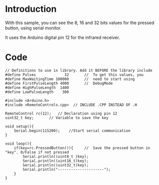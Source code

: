 # Introduction #

With this sample, you can see the 8, 16 and 32 bits values for the pressed button, using serial monitor.

It uses the Arduino digital pin 12 for the infrared receiver.


# Code #

```
// Definitions to use in library. Add it BEFORE the library include
#define Pulses             32		//	To get this values, you
#define MaxWaitingTime 100000		//	need to start using
#define FirstPulseLength 4000		//	DebugMode
#define HighPulseLength  1400
#define LowPulseLength	  300

#include <Arduino.h>
#include <RemoteControls.cpp>  // INCLUDE .CPP INSTEAD OF .H

RemoteControl rc(12);	// Declaration using pin 12
uint32_t key;		// Variable to save the key

void setup(){
	Serial.begin(115200);    //Start serial communication
}

void loop(){
	if(key=rc.PressedButton()){		//	Save the pressed button in "key". 0/False if not pressed
		Serial.println((uint8_t )key);
		Serial.println((uint16_t)key);
		Serial.println((uint32_t)key);
		Serial.println("---------------------");
	}
}
```